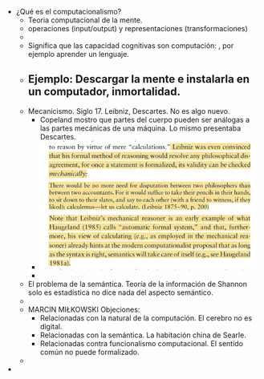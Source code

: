- ¿Qué es el computacionalismo?
	- Teoria computacional de la mente.
	- operaciones (input/output) y representaciones (transformaciones)
	-
	- Significa que las capacidad cognitivas son computación: , por ejemplo aprender un lenguaje.
	- Ejemplo: Descargar la mente e instalarla en un computador, inmortalidad.
		-
	- Mecanicismo. Siglo 17. Leibniz, Descartes. No es algo nuevo.
		- Copeland mostro que partes del cuerpo pueden ser análogas a las partes mecánicas de una máquina. Lo mismo presentaba Descartes.
		- ![image.png](../assets/image_1659303031878_0.png)
		-
	- El problema de la semántica. Teoría de la información de Shannon solo es estadística no dice nada del aspecto semántico.
	-
	- MARCIN MIŁKOWSKI Objeciones:
		- Relacionadas con la natural de la computación. El cerebro no es digital.
		- Relacionadas con la semántica. La habitación china de Searle.
		- Relacionadas contra funcionalismo computacional.  El sentido común no puede formalizado.
	-
-